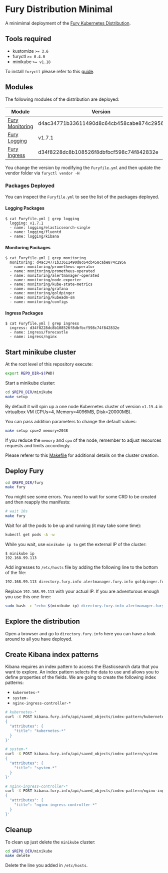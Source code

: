 # Fury Distribution Minimal

A minimimal deployment of the [Fury Kubernetes Distribution](https://github.com/sighupio/fury-distribution).

## Tools required

- kustomize `>= 3.6`
- furyctl `>= 0.4.0`
- minikube `>= v1.18`

To install `furyctl` please refer to this [guide](https://github.com/sighupio/furyctl#install).

## Modules

The following modules of the distribution are deployed:

| Module                                                                    | Version                                  |
| -------------                                                             | -------------                            |
| [Fury Monitoring](https://github.com/sighupio/fury-kubernetes-monitoring) | d4ac34771b33611490d8c64cb458cabe874c2956 |
| [Fury Logging](https://github.com/sighupio/fury-kubernetes-logging)       | v1.7.1                                   |
| [Fury Ingress](https://github.com/sighupio/fury-kubernetes-ingress)       | d34f8228dc8b108526f8dbfbcf598c74f842832e |

You change the version by modifying the `Furyfile.yml` and then update the vendor folder via `furyctl vendor -H`

### Packages Deployed

You can inspect the `Furyfile.yml` to see the list of the packages deployed.

#### Logging Packages

```shell-session
$ cat Furyfile.yml | grep logging
  logging: v1.7.1
  - name: logging/elasticsearch-single
  - name: logging/fluentd
  - name: logging/kibana
```

#### Monitoring Packages

```shell-session
$ cat Furyfile.yml | grep monitoring
  monitoring: d4ac34771b33611490d8c64cb458cabe874c2956
  - name: monitoring/prometheus-operator
  - name: monitoring/prometheus-operated
  - name: monitoring/alertmanager-operated
  - name: monitoring/node-exporter
  - name: monitoring/kube-state-metrics
  - name: monitoring/grafana
  - name: monitoring/goldpinger
  - name: monitoring/kubeadm-sm
  - name: monitoring/configs
```

#### Ingress Packages

```shell-session
$ cat Furyfile.yml | grep ingress
  ingress: d34f8228dc8b108526f8dbfbcf598c74f842832e
  - name: ingress/forecastle
  - name: ingress/nginx
```

## Start minikube cluster

At the root level of this repository execute:

```bash
export REPO_DIR=$(PWD)
```

Start a minikube cluster:

```bash
cd $REPO_DIR/minikube
make setup
```

By default it will spin up a one node Kubernetes cluster of version `v1.19.4` in virtualbox VM (CPUs=4, Memory=4096MB, Disk=20000MB).

You can pass addition parameters to change the default values:

```bash
make setup cpu=2 memory=2048
```

If you reduce the `memory` and `cpu` of the node, remember to adjust resources requests and limits accordingly.

Please referer to this [Makefile](minikube/Makefile) for additional details on the cluster creation.

## Deploy Fury

```bash
cd $REPO_DIR/fury
make fury
```

You might see some errors. You need to wait for some CRD to be created and then reapply the manifests:

```bash
# wait 10s 
make fury
```

Wait for all the pods to be up and running (it may take some time):

```bash
kubectl get pods -A -w
```

While you wait, use `minikube ip to` get the external IP of the cluster:

```shell-session
$ minikube ip     
192.168.99.113
```

Add ingresses to `/etc/hosts` file by adding the following line to the bottom of the file:

```bash
192.168.99.113 directory.fury.info alertmanager.fury.info goldpinger.fury.info grafana.fury.info prometheus.fury.info >> /etc/hosts
```

Replace `192.168.99.113` with your actual IP.
If you are adventurous enough you use this one-liner:

```bash
sudo bash -c "echo $(minikube ip) directory.fury.info alertmanager.fury.info goldpinger.fury.info grafana.fury.info prometheus.fury.info >> /etc/hosts"
```

## Explore the distribution

Open a browser and go to `directory.fury.info` here you can have a look around to all you have deployed.

## Create Kibana index patterns

Kibana requires an index pattern to access the Elasticsearch data that you want to explore. An index pattern selects the data to use and allows you to define properties of the fields.
We are going to create the following index patterns:

- `kubernetes-*`
- `system-`
- `nginx-ingress-controller-*`

```bash
# kubernetes-*
curl -X POST kibana.fury.info/api/saved_objects/index-pattern/kubernetes  -H 'kbn-xsrf: true' -H 'Content-Type: application/json' -d '
{
  "attributes": {
    "title": "kubernetes-*"
  }
}'

# system-*
curl -X POST kibana.fury.info/api/saved_objects/index-pattern/system  -H 'kbn-xsrf: true' -H 'Content-Type: application/json' -d '
{
  "attributes": {
    "title": "system-*"
  }
}'

# nginx-ingress-controller-*
curl -X POST kibana.fury.info/api/saved_objects/index-pattern/nginx-ingress-controller  -H 'kbn-xsrf: true' -H 'Content-Type: application/json' -d '
{
  "attributes": {
    "title": "nginx-ingress-controller-*"
  }
}'
```

## Cleanup

To clean up just delete the `minikube` cluster:

```bash
cd $REPO_DIR/minikube
make delete
```

Delete the line you added in `/etc/hosts`.
